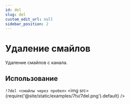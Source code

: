 ```yaml
---
id: del
slug: del
custom_edit_url: null
sidebar_position: 2
---
```


# Удаление смайлов
Удаление смайлов с канала.

## Использование
`!7del <смайлы через пробел>`
<img src={require('@site/static/examples/7tv/7del.png').default} />
